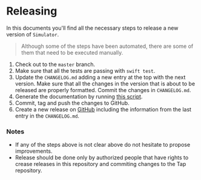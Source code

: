 # Releasing

In this documents you'll find all the necessary steps to release a new version of `Simulator`.

> Although some of the steps have been automated, there are some of them that need to be executed manually.

1. Check out to the `master` branch.
2. Make sure that all the tests are passing with `swift test`.
3. Update the `CHANGELOG.md` adding a new entry at the top with the next version. Make sure that all the changes in the version that is about to be released are properly formatted. Commit the changes in `CHANGELOG.md`.
4. Generate the documentation by running [this script](https://github.com/tuist/jazzy-theme).
5. Commit, tag and push the changes to GitHub.
6. Create a new release on [GitHub](https://github.com/tuist/shell) including the information from the last entry in the `CHANGELOG.md`.

### Notes

- If any of the steps above is not clear above do not hesitate to propose improvements.
- Release should be done only by authorized people that have rights to crease releases in this repository and commiting changes to the Tap repository.
